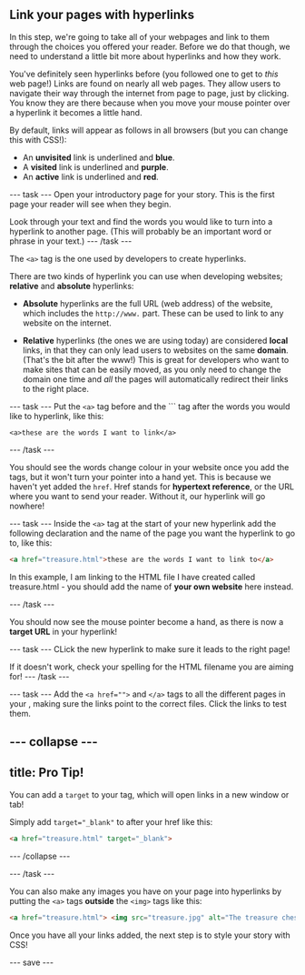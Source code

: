 ## Link your pages with hyperlinks

In this step, we're going to take all of your webpages and link to them through the choices you offered your reader. Before we do that though, we need to understand a little bit more about hyperlinks and how they work.

You've definitely seen hyperlinks before (you followed one to get to *this* web page!) Links are found on nearly all web pages. They allow users to navigate their way through the internet from page to page, just by clicking. You know they are there because when you move your mouse pointer over a hyperlink it becomes a little hand.

By default, links will appear as follows in all browsers (but you can change this with CSS!):

+ An **unvisited** link is underlined and **blue**.
+ A **visited** link is underlined and **purple**.
+ An **active** link is underlined and **red**.

--- task ---
Open your introductory page for your story. This is the first page your reader will see when they begin. 

Look through your text and find the words you would like to turn into a hyperlink to another page. (This will probably be an important word or phrase in your text.)
--- /task ---

The ```<a>``` tag is the one used by developers to create hyperlinks.

There are two kinds of hyperlink you can use when developing websites; **relative** and **absolute** hyperlinks:

+ **Absolute** hyperlinks are the full URL (web address) of the website, which includes the ```http://www.``` part. These can be used to link to any website on the internet.

+ **Relative** hyperlinks (the ones we are using today) are considered **local** links, in that they can only lead users to websites on the same **domain**. (That's the bit after the www!) This is great for developers who want to make sites that can be easily moved, as you only need to change the domain one time and *all* the pages will automatically redirect their links to the right place. 

--- task ---
Put the ```<a>``` tag before and the ```</a> tag after the words you would like to hyperlink, like this:

```<a>these are the words I want to link</a>```

--- /task ---

You should see the words change colour in your website once you add the tags, but it won't turn your pointer into a hand yet. This is because we haven't yet added the ```href```. Href stands for **hypertext reference**, or the URL where you want to send your reader. Without it, our hyperlink will go nowhere! 

--- task ---
Inside the ```<a>``` tag at the start of your new hyperlink add the following declaration and the name of the page you want the hyperlink to go to, like this:

```html
<a href="treasure.html">these are the words I want to link to</a>
```

In this example, I am linking to the HTML file I have created called treasure.html - you should add the name of **your own website** here instead.

--- /task ---

You should now see the mouse pointer become a hand, as there is now a **target URL** in your hyperlink! 

--- task ---
CLick the new hyperlink to make sure it leads to the right page! 

If it doesn't work, check your spelling for the HTML filename you are aiming for!
--- /task ---

--- task ---
Add the ```<a href="">``` and ```</a>``` tags to all the different pages in your , making sure the links point to the correct files. Click the links to test them.

--- collapse ---
--- 
title: Pro Tip!
---
You can add a ```target``` to your tag, which will open links in a new window or tab!

Simply add ```target="_blank"``` to after your href like this:

```html
<a href="treasure.html" target="_blank">
```

--- /collapse ---

--- /task ---

You can also make any images you have on your page into hyperlinks by putting the ```<a>``` tags **outside** the ```<img>``` tags like this:

```html
<a href="treasure.html"> <img src="treasure.jpg" alt="The treasure chest!"> </a> 
```

Once you have all your links added, the next step is to style your story with CSS!

--- save ---